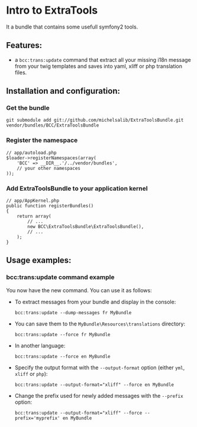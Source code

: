 # Intro to ExtraTools

It a bundle that contains some usefull symfony2 tools.

## Features:

- a `bcc:trans:update` command that extract all your missing i18n message from your twig templates and saves into yaml, xliff or php translation files.

## Installation and configuration:

### Get the bundle

`git submodule add git://github.com/michelsalib/ExtraToolsBundle.git vendor/bundles/BCC/ExtraToolsBundle`

### Register the namespace

    // app/autoload.php
    $loader->registerNamespaces(array(
        'BCC' => __DIR__.'/../vendor/bundles',
        // your other namespaces
    ));

### Add ExtraToolsBundle to your application kernel

    // app/AppKernel.php
    public function registerBundles()
    {
        return array(
            // ...
            new BCC\ExtraToolsBundle\ExtraToolsBundle(),
            // ...
        );
    }

## Usage examples:

### bcc:trans:update command example

You now have the new command. You can use it as follows:

- To extract messages from your bundle and display in the console:

    `bcc:trans:update --dump-messages fr MyBundle`

- You can save them to the `MyBundle\Resources\translations` directory:

    `bcc:trans:update --force fr MyBundle`

- In another language:

    `bcc:trans:update --force en MyBundle`

- Specify the output format with the `--output-format` option (either `yml`, `xliff` or `php`):

    `bcc:trans:update --output-format="xliff" --force en MyBundle`

- Change the prefix used for newly added messages with the `--prefix` option:

    `bcc:trans:update --output-format="xliff" --force --prefix='myprefix' en MyBundle`
